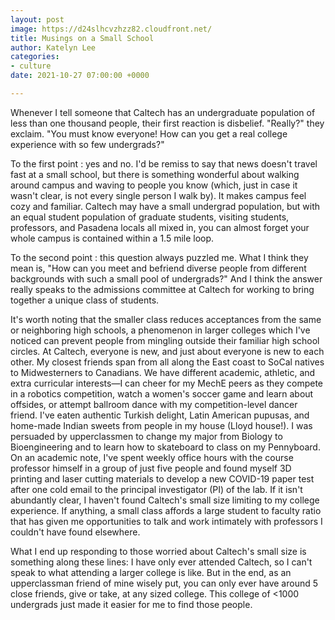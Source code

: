 ```yaml
---
layout: post
image: https://d24slhcvzhzz82.cloudfront.net/
title: Musings on a Small School
author: Katelyn Lee
categories:
- culture
date: 2021-10-27 07:00:00 +0000

---
```

Whenever I tell someone that Caltech has an undergraduate population of less than one thousand people, their first reaction is disbelief. "Really?" they exclaim. "You must know everyone! How can you get a real college experience with so few undergrads?"

To the first point : yes and no. I'd be remiss to say that news doesn't travel fast at a small school, but there is something wonderful about walking around campus and waving to people you know (which, just in case it wasn't clear, is not every single person I walk by). It makes campus feel cozy and familiar. Caltech may have a small undergrad population, but with an equal student population of graduate students, visiting students, professors, and Pasadena locals all mixed in, you can almost forget your whole campus is contained within a 1.5 mile loop.

To the second point : this question always puzzled me. What I think they mean is, "How can you meet and befriend diverse people from different backgrounds with such a small pool of undergrads?" And I think the answer really speaks to the admissions committee at Caltech for working to bring together a unique class of students.

It's worth noting that the smaller class reduces acceptances from the same or neighboring high schools, a phenomenon in larger colleges which I've noticed can prevent people from mingling outside their familiar high school circles. At Caltech, everyone is new, and just about everyone is new to each other. My closest friends span from all along the East coast to SoCal natives to Midwesterners to Canadians. We have different academic, athletic, and extra curricular interests—I can cheer for my MechE peers as they compete in a robotics competition, watch a women's soccer game and learn about offsides, or attempt ballroom dance with my competition-level dancer friend. I've eaten authentic Turkish delight, Latin American pupusas, and home-made Indian sweets from people in my house (Lloyd house!). I was persuaded by upperclassmen to change my major from Biology to Bioengineering and to learn how to skateboard to class on my Pennyboard. On an academic note, I've spent weekly office hours with the course professor himself in a group of just five people and found myself 3D printing and laser cutting materials to develop a new COVID-19 paper test after one cold email to the principal investigator (PI) of the lab. If it isn't abundantly clear, I haven't found Caltech's small size limiting to my college experience. If anything, a small class affords a large student to faculty ratio that has given me opportunities to talk and work intimately with professors I couldn't have found elsewhere.

What I end up responding to those worried about Caltech's small size is something along these lines: I have only ever attended Caltech, so I can't speak to what attending a larger college is like. But in the end, as an upperclassman friend of mine wisely put, you can only ever have around 5 close friends, give or take, at any sized college. This college of <1000 undergrads just made it easier for me to find those people.
